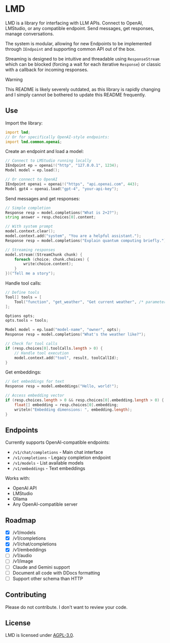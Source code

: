 # LMD

LMD is a library for interfacing with LLM APIs. Connect to OpenAI, LMStudio, or any compatible endpoint. Send messages, get responses, manage conversations.

The system is modular, allowing for new Endpoints to be implemented through `IEndpoint` and supporting common API out of the box.

Streaming is designed to be intuitive and threadable using `ResponseStream` which can be blocked (forcing a wait for each iterative `Response`) or classic with a callback for incoming responses.

> [!WARNING]
> This README is likely severely outdated, as this library is rapidly changing and I simply cannot be bothered to update this README frequently.

## Use

Import the library:

```d
import lmd;
// Or for specifically OpenAI-style endpoints:
import lmd.common.openai;
```

Create an endpoint and load a model:

```d
// Connect to LMStudio running locally
IEndpoint ep = openai!("http", "127.0.0.1", 1234);
Model model = ep.load();

// Or connect to OpenAI
IEndpoint openai = openai!("https", "api.openai.com", 443);
Model gpt4 = openai.load("gpt-4", "your-api-key");
```

Send messages and get responses:

```d
// Simple completion
Response resp = model.completions("What is 2+2?");
string answer = resp.choices[0].content;

// With system prompt
model.context.clear();
model.context.add("system", "You are a helpful assistant.");
Response resp = model.completions("Explain quantum computing briefly.");

// Streaming responses
model.stream((StreamChunk chunk) {
    foreach (choice; chunk.choices) {
        write(choice.content);
    }
})("Tell me a story");
```

Handle tool calls:

```d
// Define tools
Tool[] tools = [
    Tool("function", "get_weather", "Get current weather", /* parameters */)
];

Options opts;
opts.tools = tools;

Model model = ep.load("model-name", "owner", opts);
Response resp = model.completions("What's the weather like?");

// Check for tool calls
if (resp.choices[0].toolCalls.length > 0) {
    // Handle tool execution
    model.context.add("tool", result, toolCallId);
}
```

Get embeddings:

```d
// Get embeddings for text
Response resp = model.embeddings("Hello, world!");

// Access embedding vector
if (resp.choices.length > 0 && resp.choices[0].embedding.length > 0) {
    float[] embedding = resp.choices[0].embedding;
    writeln("Embedding dimensions: ", embedding.length);
}
```

## Endpoints

Currently supports OpenAI-compatible endpoints:

- `/v1/chat/completions` - Main chat interface
- `/v1/completions` - Legacy completion endpoint  
- `/v1/models` - List available models
- `/v1/embeddings` - Text embeddings

Works with:
- OpenAI API
- LMStudio
- Ollama
- Any OpenAI-compatible server

## Roadmap

- [X] /v1/models
- [X] /v1/completions
- [X] /v1/chat/completions
- [x] /v1/embeddings
- [ ] /v1/audio
- [ ] /v1/image
- [ ] Claude and Gemini support
- [ ] Document all code with DDocs formatting
- [ ] Support other schema than HTTP

## Contributing

Please do not contribute. I don't want to review your code.

## License

LMD is licensed under [AGPL-3.0](LICENSE.txt).